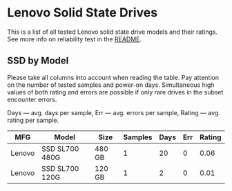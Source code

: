 Lenovo Solid State Drives
=========================

This is a list of all tested Lenovo solid state drive models and their ratings. See
more info on reliability test in the [README](https://github.com/linuxhw/SMART).

SSD by Model
------------

Please take all columns into account when reading the table. Pay attention on the
number of tested samples and power-on days. Simultaneous high values of both rating
and errors are possible if only rare drives in the subset encounter errors.

Days   — avg. days per sample,
Err    — avg. errors per sample,
Rating — avg. rating per sample.

| MFG       | Model              | Size   | Samples | Days  | Err   | Rating |
|-----------|--------------------|--------|---------|-------|-------|--------|
| Lenovo    | SSD SL700 480G     | 480 GB | 1       | 20    | 0     | 0.06   |
| Lenovo    | SSD SL700 120G     | 120 GB | 1       | 2     | 0     | 0.01   |
